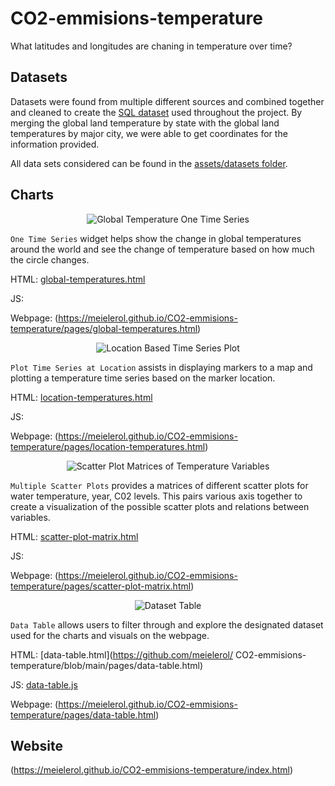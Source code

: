 # CO2-emmisions-temperature

What latitudes and longitudes are chaning in temperature over time?

## Datasets

Datasets were found from multiple different sources and combined together and cleaned to create the [SQL dataset]() used throughout the project. By merging the global land temperature by state with the global land temperatures by major city, we were able to get coordinates for the information provided.

All data sets considered can be found in the [assets/datasets folder](https://github.com/meielerol/CO2-emmisions-temperature/tree/main/assets/datasets).

## Charts

<p align="center"><img src="" alt="Global Temperature One Time Series"></p>

`One Time Series` widget helps show the change in global temperatures around the world and see the change of temperature based on how much the circle changes.

HTML: [global-temperatures.html](https://github.com/meielerol/CO2-emmisions-temperature/blob/main/pages/global-temperatures.html)

JS: []()

Webpage: (https://meielerol.github.io/CO2-emmisions-temperature/pages/global-temperatures.html)

<p align="center"><img src="" alt="Location Based Time Series Plot"></p>

`Plot Time Series at Location` assists in displaying markers to a map and plotting a temperature time series based on the marker location.

HTML: [location-temperatures.html](https://github.com/meielerol/CO2-emmisions-temperature/blob/main/pages/location-temperatures.html)

JS: []()

Webpage: (https://meielerol.github.io/CO2-emmisions-temperature/pages/location-temperatures.html)

<p align="center"><img src="" alt="Scatter Plot Matrices of Temperature Variables"></p>

`Multiple Scatter Plots` provides a matrices of different scatter plots for water temperature, year, C02 levels. This pairs various axis together to create a visualization of the possible scatter plots and relations between variables.

HTML: [scatter-plot-matrix.html](https://github.com/meielerol/CO2-emmisions-temperature/blob/main/pages/scatter-plot-matrix.html)

JS: []()

Webpage: (https://meielerol.github.io/CO2-emmisions-temperature/pages/scatter-plot-matrix.html)

<p align="center"><img src="https://github.com/meielerol/CO2-emmisions-temperature/blob/main/images/data-table.png" alt="Dataset Table"></p>

`Data Table` allows users to filter through and explore the designated dataset used for the charts and visuals on the webpage.

HTML: [data-table.html](https://github.com/meielerol/
CO2-emmisions-temperature/blob/main/pages/data-table.html)

JS: [data-table.js](https://github.com/meielerol/CO2-emmisions-temperature/blob/main/assets/js/data-table.js)

Webpage: (https://meielerol.github.io/CO2-emmisions-temperature/pages/data-table.html)

## Website

(https://meielerol.github.io/CO2-emmisions-temperature/index.html)